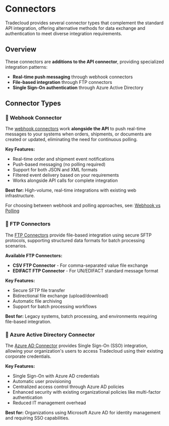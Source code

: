 # Connectors

Tradecloud provides several connector types that complement the standard API integration, offering alternative methods for data exchange and authentication to meet diverse integration requirements.

## Overview

These connectors are **additions to the API connector**, providing specialized integration patterns:

- **Real-time push messaging** through webhook connectors
- **File-based integration** through FTP connectors  
- **Single Sign-On authentication** through Azure Active Directory

## Connector Types

### 🔗 Webhook Connector

The [webhook connectors](webhooks/README.md) work **alongside the API** to push real-time messages to your systems when orders, shipments, or documents are created or updated, eliminating the need for continuous polling.

**Key Features:**

- Real-time order and shipment event notifications
- Push-based messaging (no polling required)
- Support for both JSON and XML formats
- Filtered event delivery based on your requirements
- Works alongside API calls for complete integration

**Best for:** High-volume, real-time integrations with existing web infrastructure.

For choosing between webhook and polling approaches, see: [Webhook vs Polling](../api/webhook-vs-polling.md)

### 📁 FTP Connectors

The [FTP Connectors](ftp/README.md) provide file-based integration using secure SFTP protocols, supporting structured data formats for batch processing scenarios.

**Available FTP Connectors:**

- **CSV FTP Connector** - For comma-separated value file exchange
- **EDIFACT FTP Connector** - For UN/EDIFACT standard message format

**Key Features:**

- Secure SFTP file transfer
- Bidirectional file exchange (upload/download)
- Automatic file archiving
- Support for batch processing workflows

**Best for:** Legacy systems, batch processing, and environments requiring file-based integration.

### 🔐 Azure Active Directory Connector

The [Azure AD Connector](azure-ad/README.md) provides Single Sign-On (SSO) integration, allowing your organization's users to access Tradecloud using their existing corporate credentials.

**Key Features:**

- Single Sign-On with Azure AD credentials
- Automatic user provisioning
- Centralized access control through Azure AD policies
- Enhanced security with existing organizational policies like multi-factor authentication
- Reduced IT management overhead

**Best for:** Organizations using Microsoft Azure AD for identity management and requiring SSO capabilities.
